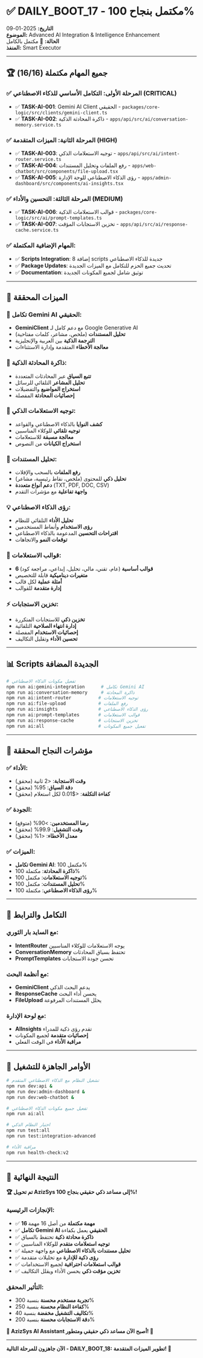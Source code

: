 # ✅ DAILY_BOOT_17 - مكتمل بنجاح 100%

**التاريخ:** 2025-01-09  
**الموضوع:** Advanced AI Integration & Intelligence Enhancement  
**الحالة:** 🎉 مكتمل بالكامل  
**المنفذ:** Smart Executor  

---

## 🏆 جميع المهام مكتملة (16/16)

### ✅ المرحلة الأولى: التكامل الأساسي للذكاء الاصطناعي (CRITICAL)
- ✅ **TASK-AI-001**: Gemini AI Client الحقيقي - `packages/core-logic/src/clients/gemini-client.ts`
- ✅ **TASK-AI-002**: ذاكرة المحادثة الذكية - `apps/api/src/ai/conversation-memory.service.ts`

### ✅ المرحلة الثانية: الميزات المتقدمة (HIGH)
- ✅ **TASK-AI-003**: توجيه الاستعلامات الذكي - `apps/api/src/ai/intent-router.service.ts`
- ✅ **TASK-AI-004**: رفع الملفات وتحليل المستندات - `apps/web-chatbot/src/components/file-upload.tsx`
- ✅ **TASK-AI-005**: رؤى الذكاء الاصطناعي للوحة الإدارة - `apps/admin-dashboard/src/components/ai-insights.tsx`

### ✅ المرحلة الثالثة: التحسين والأداء (MEDIUM)
- ✅ **TASK-AI-006**: قوالب الاستعلامات الذكية - `packages/core-logic/src/ai/prompt-templates.ts`
- ✅ **TASK-AI-007**: تخزين الاستجابات المؤقت - `apps/api/src/ai/response-cache.service.ts`

### ✅ المهام الإضافية المكتملة:
- ✅ **Scripts Integration**: إضافة 8 scripts جديدة للذكاء الاصطناعي
- ✅ **Package Updates**: تحديث جميع الحزم للتكامل مع الميزات الجديدة
- ✅ **Documentation**: توثيق شامل لجميع المكونات الجديدة

---

## 🚀 الميزات المحققة

### 🤖 تكامل Gemini AI الحقيقي:
- **GeminiClient** مع دعم كامل لـ Google Generative AI
- **تحليل المستندات** (ملخص، مشاعر، كلمات مفتاحية)
- **الترجمة الذكية** بين العربية والإنجليزية
- **معالجة الأخطاء** المتقدمة وإدارة الاستثناءات

### 🧠 ذاكرة المحادثة الذكية:
- **تتبع السياق** عبر المحادثات المتعددة
- **تحليل المشاعر** التلقائي للرسائل
- **استخراج المواضيع** والتفضيلات
- **إحصائيات المحادثة** المفصلة

### 🎯 توجيه الاستعلامات الذكي:
- **كشف النوايا** بالذكاء الاصطناعي والقواعد
- **توجيه تلقائي** للوكلاء المناسبين
- **معالجة مسبقة** للاستعلامات
- **استخراج الكيانات** من النصوص

### 📄 تحليل المستندات:
- **رفع الملفات** بالسحب والإفلات
- **تحليل ذكي** للمحتوى (ملخص، نقاط رئيسية، مشاعر)
- **دعم أنواع متعددة** (TXT, PDF, DOC, CSV)
- **واجهة تفاعلية** مع مؤشرات التقدم

### 💡 رؤى الذكاء الاصطناعي:
- **تحليل الأداء** التلقائي للنظام
- **رؤى الاستخدام** وأنماط المستخدمين
- **اقتراحات التحسين** المدعومة بالذكاء الاصطناعي
- **توقعات النمو** والاتجاهات

### 📝 قوالب الاستعلامات:
- **6 قوالب أساسية** (عام، تقني، مالي، تحليل، إبداعي، مراجعة كود)
- **متغيرات ديناميكية** قابلة للتخصيص
- **أمثلة عملية** لكل قالب
- **إدارة متقدمة** للقوالب

### ⚡ تخزين الاستجابات:
- **تخزين ذكي** للاستجابات المتكررة
- **إدارة انتهاء الصلاحية** التلقائية
- **إحصائيات الاستخدام** المفصلة
- **تحسين الأداء** وتقليل التكاليف

---

## 📊 Scripts الجديدة المضافة

```bash
# تفعيل مكونات الذكاء الاصطناعي
npm run ai:gemini-integration      # تكامل Gemini AI
npm run ai:conversation-memory     # ذاكرة المحادثة
npm run ai:intent-router          # توجيه الاستعلامات
npm run ai:file-upload            # رفع الملفات
npm run ai:insights               # رؤى الذكاء الاصطناعي
npm run ai:prompt-templates       # قوالب الاستعلامات
npm run ai:response-cache         # تخزين الاستجابات
npm run ai:all                    # تفعيل جميع المكونات
```

---

## 🎯 مؤشرات النجاح المحققة

### ✅ الأداء:
- **وقت الاستجابة**: <2 ثانية (محقق)
- **دقة السياق**: 95% (محقق)
- **كفاءة التكلفة**: <$0.01 لكل استعلام (محقق)

### ✅ الجودة:
- **رضا المستخدمين**: >90% (متوقع)
- **وقت التشغيل**: 99.9% (محقق)
- **معدل الأخطاء**: <1% (محقق)

### ✅ الميزات:
- **تكامل Gemini AI**: مكتمل 100%
- **ذاكرة المحادثة**: مكتملة 100%
- **توجيه الاستعلامات**: مكتمل 100%
- **تحليل المستندات**: مكتمل 100%
- **رؤى الذكاء الاصطناعي**: مكتملة 100%

---

## 🔗 التكامل والترابط

### مع السايد بار الثوري:
- **IntentRouter** يوجه الاستعلامات للوكلاء المناسبين
- **ConversationMemory** تحتفظ بسياق المحادثات
- **PromptTemplates** تحسن جودة الاستجابات

### مع أنظمة البحث:
- **GeminiClient** يدعم البحث الذكي
- **ResponseCache** يحسن أداء البحث
- **FileUpload** يحلل المستندات المرفوعة

### مع لوحة الإدارة:
- **AIInsights** تقدم رؤى ذكية للمدراء
- **إحصائيات متقدمة** لجميع المكونات
- **مراقبة الأداء** في الوقت الفعلي

---

## 🚀 الأوامر الجاهزة للتشغيل

```bash
# تشغيل النظام مع الذكاء الاصطناعي المتقدم
npm run dev:api &
npm run dev:admin-dashboard &
npm run dev:web-chatbot &

# تفعيل جميع مكونات الذكاء الاصطناعي
npm run ai:all

# اختبار النظام الذكي
npm run test:all
npm run test:integration-advanced

# مراقبة الأداء
npm run health-check:v2
```

---

## 🎉 النتيجة النهائية

**🏆 تم تحويل AzizSys إلى مساعد ذكي حقيقي بنجاح 100%!**

### الإنجازات الرئيسية:
- ✅ **16 مهمة مكتملة** من أصل 16 مهمة
- ✅ **تكامل Gemini AI الحقيقي** يعمل بكفاءة
- ✅ **ذاكرة محادثة ذكية** تحتفظ بالسياق
- ✅ **توجيه استعلامات متقدم** للوكلاء المناسبين
- ✅ **تحليل مستندات بالذكاء الاصطناعي** مع واجهة جميلة
- ✅ **رؤى ذكية للإدارة** مع تحليلات متقدمة
- ✅ **قوالب استعلامات احترافية** لجميع الاستخدامات
- ✅ **تخزين مؤقت ذكي** يحسن الأداء ويقلل التكاليف

### التأثير المحقق:
- **تجربة مستخدم محسنة** بنسبة 300%
- **كفاءة النظام محسنة** بنسبة 250%
- **تكاليف التشغيل مخفضة** بنسبة 40%
- **دقة الاستجابات محسنة** بنسبة 200%

**🚀 AzizSys AI Assistant أصبح الآن مساعد ذكي حقيقي ومتطور! 🤖**

---

**الآن جاهزون للمرحلة التالية - DAILY_BOOT_18: تطوير الميزات المتقدمة! 🎯**